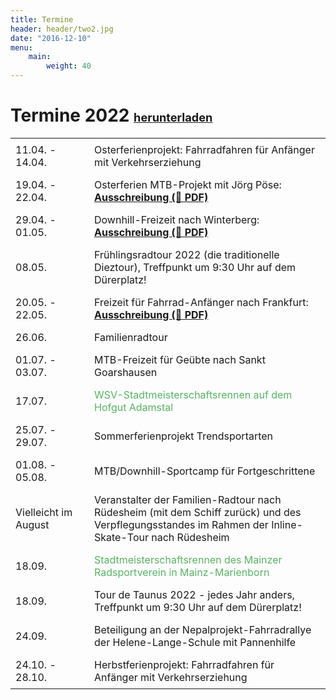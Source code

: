 ```yaml
---
title: Termine
header: header/two2.jpg
date: "2016-12-10"
menu: 
    main:
        weight: 40
---
```


# Termine 2022 <b><span class="small-header">[herunterladen](termine/WSV-Termine2022.pdf)</span></b>

Datum | Event
--- | ---
11.04. - 14.04. | Osterferienprojekt: Fahrradfahren für Anfänger mit Verkehrserziehung
19.04. - 22.04. | Osterferien MTB-Projekt mit Jörg Pöse: **[Ausschreibung (📄 PDF)](termine/WSV-Osterferienprojekt-2022.pdf)**
29.04. - 01.05. | Downhill-Freizeit nach Winterberg: **[Ausschreibung (📄 PDF)](termine/WSV-Downhill-Freizeit-2022-Winterberg.pdf)**
08.05. | Frühlingsradtour 2022 (die traditionelle Dieztour), Treffpunkt um 9:30 Uhr auf dem Dürerplatz!
20.05. - 22.05. | Freizeit für Fahrrad-Anfänger nach Frankfurt: **[Ausschreibung (📄 PDF)](termine/WSV-Freizeit-2022-Frankfurt.pdf)**
26.06. | Familienradtour
01.07. - 03.07. | MTB-Freizeit für Geübte nach Sankt Goarshausen
17.07. | <span class="race">WSV-Stadtmeisterschaftsrennen auf dem Hofgut Adamstal</span>
25.07. - 29.07. | Sommerferienprojekt Trendsportarten
01.08. - 05.08. | MTB/Downhill-Sportcamp für Fortgeschrittene
Vielleicht im August | Veranstalter der Familien-Radtour nach Rüdesheim (mit dem Schiff zurück) und des Verpflegungsstandes im Rahmen der Inline-Skate-Tour nach Rüdesheim
18.09. | <span class="race">Stadtmeisterschaftsrennen des Mainzer Radsportverein in Mainz-Marienborn</span>
18.09. | Tour de Taunus 2022 - jedes Jahr anders, Treffpunkt um 9:30 Uhr auf dem Dürerplatz!
24.09. | Beteiligung an der Nepalprojekt-Fahrradrallye der Helene-Lange-Schule mit Pannenhilfe
24.10. - 28.10. | Herbstferienprojekt: Fahrradfahren für Anfänger mit Verkehrserziehung

<style type="text/css">
	thead {
		display: none;
	}

	td:first-child {
		width: 110px;
	}

	td, th {
		border: none;
		padding: 0.5em 0.5em;
	}

	.tanz {
		color: #0093eb;
	}

	.race {
		color: #57b563;
	}

	.small-header {
		font-size: 0.65em;
	}

</style>
